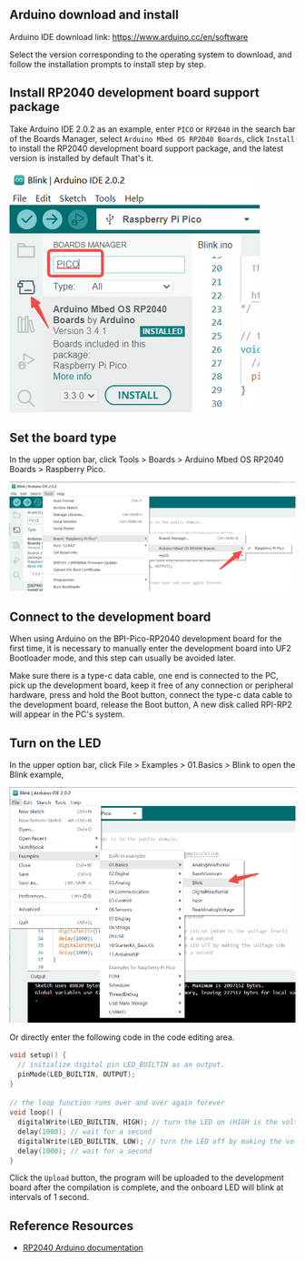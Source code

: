 ## Arduino download and install

Arduino IDE download link: https://www.arduino.cc/en/software

Select the version corresponding to the operating system to download, and follow the installation prompts to install step by step.

## Install RP2040 development board support package

Take Arduino IDE 2.0.2 as an example, enter `PICO` or `RP2040` in the search bar of the Boards Manager, select `Arduino Mbed OS RP2040 Boards`, click `Install` to install the RP2040 development board support package, and the latest version is installed by default That's it.

![](../assets/images/arduino_env_1.png)

## Set the board type

In the upper option bar, click Tools > Boards > Arduino Mbed OS RP2040 Boards > Raspberry Pico.

![](../assets/images/arduino_env_2.png)

## Connect to the development board

When using Arduino on the BPI-Pico-RP2040 development board for the first time, it is necessary to manually enter the development board into UF2 Bootloader mode, and this step can usually be avoided later.

Make sure there is a type-c data cable, one end is connected to the PC, pick up the development board, keep it free of any connection or peripheral hardware, press and hold the Boot button, connect the type-c data cable to the development board, release the Boot button, A new disk called RPI-RP2 will appear in the PC's system.

## Turn on the LED
In the upper option bar, click File > Examples > 01.Basics > Blink to open the Blink example,

![](../assets/images/arduino_env_3.png)

Or directly enter the following code in the code editing area.

```c
void setup() {
  // initialize digital pin LED_BUILTIN as an output.
  pinMode(LED_BUILTIN, OUTPUT);
}

// the loop function runs over and over again forever
void loop() {
  digitalWrite(LED_BUILTIN, HIGH); // turn the LED on (HIGH is the voltage level)
  delay(1000); // wait for a second
  digitalWrite(LED_BUILTIN, LOW); // turn the LED off by making the voltage LOW
  delay(1000); // wait for a second
}

```

Click the `Upload` button, the program will be uploaded to the development board after the compilation is complete, and the onboard LED will blink at intervals of 1 second.

## Reference Resources

- [RP2040 Arduino documentation](https://arduino-pico.readthedocs.io/en/latest/)